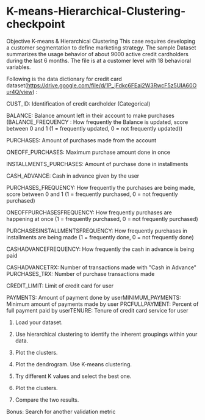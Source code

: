 # K-means-Hierarchical-Clustering-checkpoint
Objective
K-means & Hierarchical Clustering 
This case requires developing a customer segmentation to define marketing strategy. The sample Dataset summarizes the usage behavior of about 9000 active credit cardholders during the last 6 months. The file is at a customer level with 18 behavioral variables.

Following is the data dictionary for credit card dataset(https://drive.google.com/file/d/1P_jFdkc6FEai2W3RwcF5z5UIA60Our4Q/view) :

CUST_ID: Identification of credit cardholder (Categorical)

BALANCE: Balance amount left in their account to make purchases (BALANCE_FREQUENCY : How frequently the Balance is updated, score between 0 and 1 (1 = frequently updated, 0 = not frequently updated)) 

PURCHASES: Amount of purchases made from the account

ONEOFF_PURCHASES: Maximum purchase amount done in once

 INSTALLMENTS_PURCHASES: Amount of purchase done in installments

 CASH_ADVANCE: Cash in advance given by the user

PURCHASES_FREQUENCY: How frequently the purchases are being made, score between 0 and 1 (1 = frequently purchased, 0 = not frequently purchased)

 ONEOFFPURCHASESFREQUENCY: How frequently purchases are happening at once (1 = frequently purchased, 0 = not frequently purchased)

 PURCHASESINSTALLMENTSFREQUENCY: How frequently purchases in installments are being made (1 = frequently done, 0 = not frequently done)

CASHADVANCEFREQUENCY: How frequently the cash in advance is being paid 

CASHADVANCETRX: Number of transactions made with "Cash in Advance" PURCHASES_TRX: Number of purchase transactions made

 CREDIT_LIMIT: Limit of credit card for user 

PAYMENTS: Amount of payment done by userMINIMUM_PAYMENTS: Minimum amount of payments made by user PRCFULLPAYMENT: Percent of full payment paid by userTENURE: Tenure of credit card service for user

1. Load your dataset. 

2. Use hierarchical clustering to identify the inherent groupings within your data.

3. Plot the clusters. 

4. Plot the dendrogram. Use K-means clustering. 

5. Try different K values and select the best one. 

6. Plot the clusters. 

7. Compare the two results. 

Bonus: Search for another validation metric
